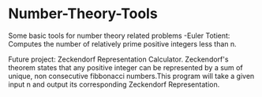 # Number-Theory-Tools
Some basic tools for number theory related problems
-Euler Totient: Computes the number of relatively prime positive integers less than n.

Future project: Zeckendorf Representation Calculator.
  Zeckendorf's theorem states that any positive integer can be represented by a sum of unique, non consecutive fibbonacci
  numbers.This program will take a given input n and output its corresponding Zeckendorf Representation.
